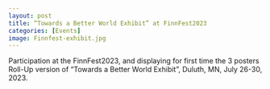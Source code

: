 ```yaml
--- 
layout: post 
title: “Towards a Better World Exhibit” at FinnFest2023
categories: [Events]
image: Finnfest-exhibit.jpg
---
```

Participation at the FinnFest2023, and displaying for first time the 3 posters Roll-Up version of “Towards a Better World Exhibit”, Duluth, MN, July 26-30, 2023.

